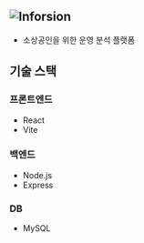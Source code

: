 ![Inforsion](https://github.com/Inforsion/.github/assets/98446924/30e6973b-9911-4ded-ac90-39e883afa28f)
---

- 소상공인을 위한 운영 분석 플랫폼

## 기술 스택

### 프론트엔드
- React
- Vite
  

### 백엔드
- Node.js
- Express


### DB
- MySQL

